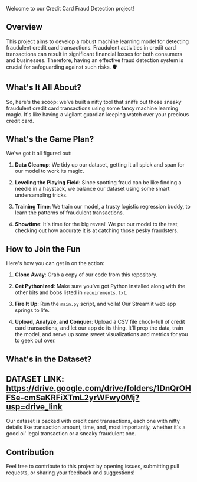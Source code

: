 Welcome to our Credit Card Fraud Detection project!

## Overview
This project aims to develop a robust machine learning model for detecting fraudulent credit card transactions. Fraudulent activities in credit card transactions can result in significant financial losses for both consumers and businesses. Therefore, having an effective fraud detection system is crucial for safeguarding against such risks. 🛡️

## What's It All About?

So, here's the scoop: we've built a nifty tool that sniffs out those sneaky fraudulent credit card transactions using some fancy machine learning magic. It's like having a vigilant guardian keeping watch over your precious credit card.

## What's the Game Plan?

We've got it all figured out:

1. **Data Cleanup**: We tidy up our dataset, getting it all spick and span for our model to work its magic.

2. **Leveling the Playing Field**: Since spotting fraud can be like finding a needle in a haystack, we balance our dataset using some smart undersampling tricks.

3. **Training Time**: We train our model, a trusty logistic regression buddy, to learn the patterns of fraudulent transactions.

4. **Showtime**: It's time for the big reveal! We put our model to the test, checking out how accurate it is at catching those pesky fraudsters.

## How to Join the Fun

Here's how you can get in on the action:

1. **Clone Away**: Grab a copy of our code from this repository.
  
2. **Get Pythonized**: Make sure you've got Python installed along with the other bits and bobs listed in `requirements.txt`.

3. **Fire It Up**: Run the `main.py` script, and voilà! Our Streamlit web app springs to life.

4. **Upload, Analyze, and Conquer**: Upload a CSV file chock-full of credit card transactions, and let our app do its thing. It'll prep the data, train the model, and serve up some sweet visualizations and metrics for you to geek out over.

## What's in the Dataset?
## DATASET LINK: https://drive.google.com/drive/folders/1DnQrOHFSe-cmSaKRFiXTmL2yrWFwy0Mj?usp=drive_link
Our dataset is packed with credit card transactions, each one with nifty details like transaction amount, time, and, most importantly, whether it's a good ol' legal transaction or a sneaky fraudulent one.

## Contribution
Feel free to contribute to this project by opening issues, submitting pull requests, or sharing your feedback and suggestions!
